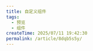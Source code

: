 ```yaml
---
title: 自定义组件
tags:
  - 预览
  - 组件
createTime: 2025/07/11 19:42:30
permalink: /article/8dqb5s5y/
---
```


<CustomComponent />
